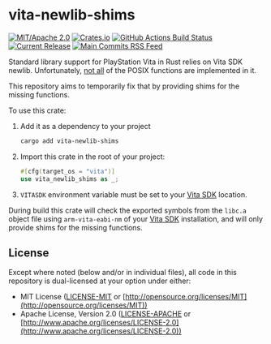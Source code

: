 # vita-newlib-shims


[![MIT/Apache 2.0](https://img.shields.io/badge/license-MIT%2FApache-blue.svg)](https://github.com/vita-rust/vita-newlib-shims#license)
[![Crates.io](https://img.shields.io/crates/v/vita-newlib-shims.svg)](https://crates.io/crates/vita-newlib-shims)
[![GitHub Actions Build Status](https://img.shields.io/github/actions/workflow/status/vita-rust/vita-newlib-shims/release.yml)](https://github.com/vita-rust/vita-newlib-shims/actions/workflows/release.yml)
[![Current Release](https://img.shields.io/github/release/vita-rust/vita-newlib-shims.svg)](https://github.com/vita-rust/vita-newlib-shims/releases)
[![Main Commits RSS Feed](https://img.shields.io/badge/rss-commits-ffa500?logo=rss)](https://github.com/vita-rust/vita-newlib-shims/commits/main.atom)

Standard library support for PlayStation Vita in Rust relies on Vita SDK newlib. Unfortunately, [not all](https://github.com/vitasdk/newlib/issues/86) of the POSIX functions are implemented in it.

This repository aims to temporarily fix that by providing shims for the missing functions.

To use this crate:

1. Add it as a dependency to your project

   ```bash
   cargo add vita-newlib-shims
   ```
2. Import this crate in the root of your project:

   ```rust
   #[cfg(target_os = "vita")]
   use vita_newlib_shims as _;
   ```
3. `VITASDK` environment variable must be set to your [Vita SDK] location.

During build this crate will check the exported symbols from the `libc.a` object file using `arm-vita-eabi-nm` of your [Vita SDK] installation, and will only provide shims for the missing functions.


## License

Except where noted (below and/or in individual files), all code in this repository is dual-licensed at your option under either:

* MIT License ([LICENSE-MIT](LICENSE-MIT) or [http://opensource.org/licenses/MIT](http://opensource.org/licenses/MIT))
* Apache License, Version 2.0 ([LICENSE-APACHE](LICENSE-APACHE) or [http://www.apache.org/licenses/LICENSE-2.0](http://www.apache.org/licenses/LICENSE-2.0))

[Vita SDK]: https://vitasdk.org
